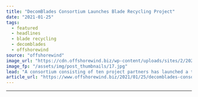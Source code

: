 ```yaml
---
title: "DecomBlades Consortium Launches Blade Recycling Project"
date: "2021-01-25"
tags: 
  - featured
  - headlines
  - blade recycling
  - decomblades
  - offshorewind
source: "offshorewind"
image_url: "https://cdn.offshorewind.biz/wp-content/uploads/sites/2/2021/01/25110008/Siemens-Gamesa_.jpg"
image_fp: "/assets/img/post_thumbnails/17.jpg"
lead: "A consortium consisting of ten project partners has launched a three-year ‘DecomBlades’ project which"
article_url: "https://www.offshorewind.biz/2021/01/25/decomblades-consortium-launches-blade-recycling-project/"
---
```


---
